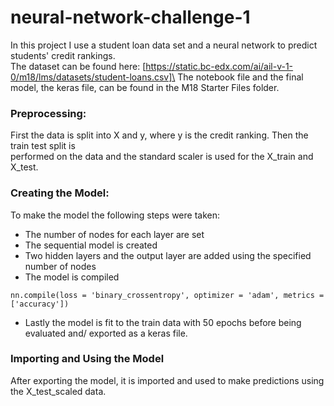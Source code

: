 # neural-network-challenge-1

In this project I use a student loan data set and a neural network to predict students' credit rankings.\
The dataset can be found here: [https://static.bc-edx.com/ai/ail-v-1-0/m18/lms/datasets/student-loans.csv]\
The notebook file and the final model, the keras file, can be found in the M18 Starter Files folder.

### Preprocessing:
First the data is split into X and y, where y is the credit ranking. Then the train test split is\
performed on the data and the standard scaler is used for the X_train and X_test.

### Creating the Model:
To make the model the following steps were taken:
- The number of nodes for each layer are set
- The sequential model is created
- Two hidden layers and the output layer are added using the specified number of nodes
- The model is compiled
  
```
nn.compile(loss = 'binary_crossentropy', optimizer = 'adam', metrics = ['accuracy'])
```
- Lastly the model is fit to the train data with 50 epochs before being evaluated and/
exported as a keras file.

### Importing and Using the Model
After exporting the model, it is imported and used to make predictions using the X_test_scaled data.
